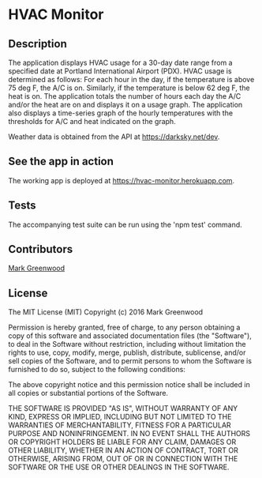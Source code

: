 # HVAC Monitor

## Description

The application displays HVAC usage for a 30-day date range from a specified date at Portland International Airport (PDX).
HVAC usage is determined as follows: For each hour in the day, if the temperature is above 75 deg F, the A/C is on. Similarly,
if the temperature is below 62 deg F, the heat is on. The application totals the number of hours each day the A/C and/or the 
heat are on and displays it on a usage graph. The application also displays a time-series graph of the hourly temperatures
with the thresholds for A/C and heat indicated on the graph.

Weather data is obtained from the API at https://darksky.net/dev.

## See the app in action

The working app is deployed at https://hvac-monitor.herokuapp.com.

## Tests

The accompanying test suite can be run using the 'npm test' command.

## Contributors

[Mark Greenwood](https://github.com/markgreenwood)

## License

The MIT License (MIT)
Copyright (c) 2016 Mark Greenwood

Permission is hereby granted, free of charge, to any person obtaining a copy of this software and associated documentation files (the "Software"), to deal in the Software without restriction, including without limitation the rights to use, copy, modify, merge, publish, distribute, sublicense, and/or sell copies of the Software, and to permit persons to whom the Software is furnished to do so, subject to the following conditions:

The above copyright notice and this permission notice shall be included in all copies or substantial portions of the Software.

THE SOFTWARE IS PROVIDED "AS IS", WITHOUT WARRANTY OF ANY KIND, EXPRESS OR IMPLIED, INCLUDING BUT NOT LIMITED TO THE WARRANTIES OF MERCHANTABILITY, FITNESS FOR A PARTICULAR PURPOSE AND NONINFRINGEMENT. IN NO EVENT SHALL THE AUTHORS OR COPYRIGHT HOLDERS BE LIABLE FOR ANY CLAIM, DAMAGES OR OTHER LIABILITY, WHETHER IN AN ACTION OF CONTRACT, TORT OR OTHERWISE, ARISING FROM, OUT OF OR IN CONNECTION WITH THE SOFTWARE OR THE USE OR OTHER DEALINGS IN THE SOFTWARE.
